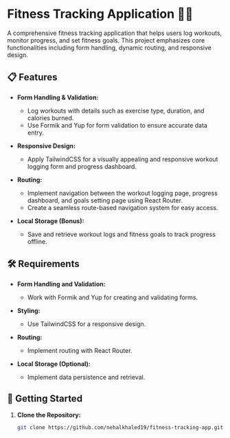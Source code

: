 # Fitness Tracking Application 🏋️‍♂️

A comprehensive fitness tracking application that helps users log workouts, monitor progress, and set fitness goals. This project emphasizes core functionalities including form handling, dynamic routing, and responsive design.

## 📋 Features

- **Form Handling & Validation:** 
  - Log workouts with details such as exercise type, duration, and calories burned.
  - Use Formik and Yup for form validation to ensure accurate data entry.
  
- **Responsive Design:**
  - Apply TailwindCSS for a visually appealing and responsive workout logging form and progress dashboard.

- **Routing:**
  - Implement navigation between the workout logging page, progress dashboard, and goals setting page using React Router.
  - Create a seamless route-based navigation system for easy access.

- **Local Storage (Bonus):**
  - Save and retrieve workout logs and fitness goals to track progress offline.

## 🛠️ Requirements

- **Form Handling and Validation:**
  - Work with Formik and Yup for creating and validating forms.
  
- **Styling:**
  - Use TailwindCSS for a responsive design.

- **Routing:**
  - Implement routing with React Router.

- **Local Storage (Optional):**
  - Implement data persistence and retrieval.

## 🚀 Getting Started

1. **Clone the Repository:**
   ```bash
   git clone https://github.com/nehalkhaled19/fitness-tracking-app.git
